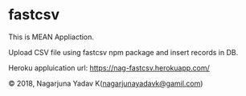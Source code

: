 # fastcsv
This is MEAN Appliaction.

Upload CSV file using fastcsv npm package and insert records in DB.

Heroku appluication url: https://nag-fastcsv.herokuapp.com/



© 2018, Nagarjuna Yadav K(nagarjunayadavk@gamil.com)

